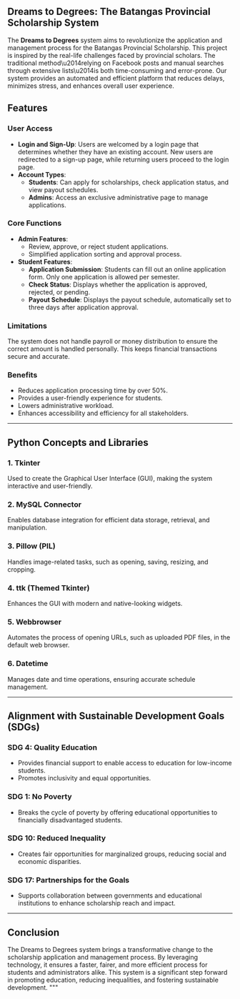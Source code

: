 
## Dreams to Degrees: The Batangas Provincial Scholarship System

The **Dreams to Degrees** system aims to revolutionize the application and management process for the Batangas Provincial Scholarship. This project is inspired by the real-life challenges faced by provincial scholars. The traditional method\u2014relying on Facebook posts and manual searches through extensive lists\u2014is both time-consuming and error-prone. Our system provides an automated and efficient platform that reduces delays, minimizes stress, and enhances overall user experience.

## Features

### User Access
- **Login and Sign-Up**: Users are welcomed by a login page that determines whether they have an existing account. New users are redirected to a sign-up page, while returning users proceed to the login page.
- **Account Types**:
  - **Students**: Can apply for scholarships, check application status, and view payout schedules.
  - **Admins**: Access an exclusive administrative page to manage applications.

### Core Functions
- **Admin Features**:
  - Review, approve, or reject student applications.
  - Simplified application sorting and approval process.
- **Student Features**:
  - **Application Submission**: Students can fill out an online application form. Only one application is allowed per semester.
  - **Check Status**: Displays whether the application is approved, rejected, or pending.
  - **Payout Schedule**: Displays the payout schedule, automatically set to three days after application approval.

### Limitations
The system does not handle payroll or money distribution to ensure the correct amount is handled personally. This keeps financial transactions secure and accurate.

### Benefits
- Reduces application processing time by over 50%.
- Provides a user-friendly experience for students.
- Lowers administrative workload.
- Enhances accessibility and efficiency for all stakeholders.

---

## Python Concepts and Libraries

### 1. **Tkinter**
Used to create the Graphical User Interface (GUI), making the system interactive and user-friendly.

### 2. **MySQL Connector**
Enables database integration for efficient data storage, retrieval, and manipulation.

### 3. **Pillow (PIL)**
Handles image-related tasks, such as opening, saving, resizing, and cropping.

### 4. **ttk (Themed Tkinter)**
Enhances the GUI with modern and native-looking widgets.

### 5. **Webbrowser**
Automates the process of opening URLs, such as uploaded PDF files, in the default web browser.

### 6. **Datetime**
Manages date and time operations, ensuring accurate schedule management.

---

## Alignment with Sustainable Development Goals (SDGs)

### **SDG 4: Quality Education**
- Provides financial support to enable access to education for low-income students.
- Promotes inclusivity and equal opportunities.

### **SDG 1: No Poverty**
- Breaks the cycle of poverty by offering educational opportunities to financially disadvantaged students.

### **SDG 10: Reduced Inequality**
- Creates fair opportunities for marginalized groups, reducing social and economic disparities.

### **SDG 17: Partnerships for the Goals**
- Supports collaboration between governments and educational institutions to enhance scholarship reach and impact.

---

## Conclusion
The Dreams to Degrees system brings a transformative change to the scholarship application and management process. By leveraging technology, it ensures a faster, fairer, and more efficient process for students and administrators alike. This system is a significant step forward in promoting education, reducing inequalities, and fostering sustainable development.
"""
